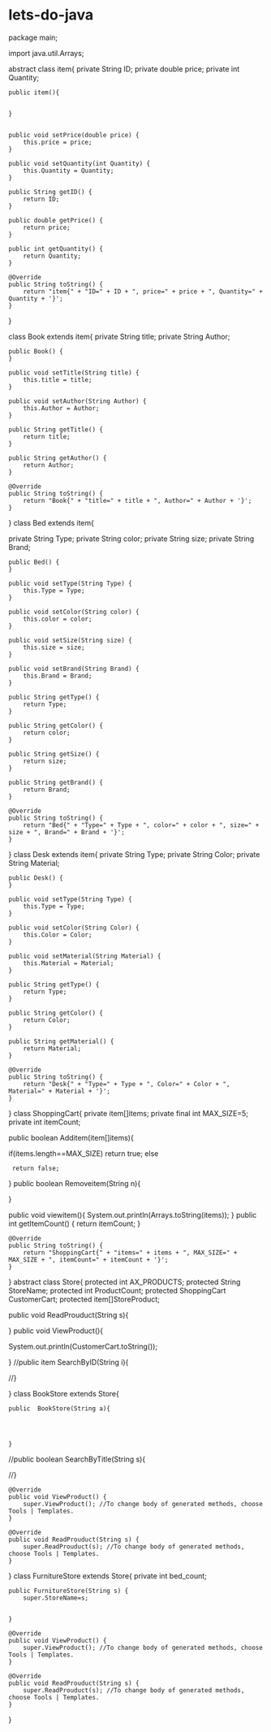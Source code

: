 # lets-do-java
package main;

import java.util.Arrays;

 abstract class item{
private String ID;
private double price;
 private int Quantity;  


    public item(){
    
    
    }
    

    public void setPrice(double price) {
        this.price = price;
    }

    public void setQuantity(int Quantity) {
        this.Quantity = Quantity;
    }

    public String getID() {
        return ID;
    }

    public double getPrice() {
        return price;
    }

    public int getQuantity() {
        return Quantity;
    }

    @Override
    public String toString() {
        return "item{" + "ID=" + ID + ", price=" + price + ", Quantity=" + Quantity + '}';
    }

 }


class Book extends item{
private String title;
private String Author;

    public Book() {
    }

    public void setTitle(String title) {
        this.title = title;
    }

    public void setAuthor(String Author) {
        this.Author = Author;
    }

    public String getTitle() {
        return title;
    }

    public String getAuthor() {
        return Author;
    }

    @Override
    public String toString() {
        return "Book{" + "title=" + title + ", Author=" + Author + '}';
    }

   

}
class Bed extends item{
 
   private String Type;
    private String color;
  private   String size;
   private String Brand;

    public Bed() {
    }

    public void setType(String Type) {
        this.Type = Type;
    }

    public void setColor(String color) {
        this.color = color;
    }

    public void setSize(String size) {
        this.size = size;
    }

    public void setBrand(String Brand) {
        this.Brand = Brand;
    }

    public String getType() {
        return Type;
    }

    public String getColor() {
        return color;
    }

    public String getSize() {
        return size;
    }

    public String getBrand() {
        return Brand;
    }

    @Override
    public String toString() {
        return "Bed{" + "Type=" + Type + ", color=" + color + ", size=" + size + ", Brand=" + Brand + '}';
    }
  
}
 class Desk extends item{
private String Type;
private String Color;
  private String Material;

    public Desk() {
    }

    public void setType(String Type) {
        this.Type = Type;
    }

    public void setColor(String Color) {
        this.Color = Color;
    }

    public void setMaterial(String Material) {
        this.Material = Material;
    }

    public String getType() {
        return Type;
    }

    public String getColor() {
        return Color;
    }

    public String getMaterial() {
        return Material;
    }

    @Override
    public String toString() {
        return "Desk{" + "Type=" + Type + ", Color=" + Color + ", Material=" + Material + '}';
    }
 
 
 
 }
class ShoppingCart{
private item[]items; 
private final int MAX_SIZE=5;
 private int itemCount;
 

 
 public boolean Additem(item[]items){
  
 if(items.length==MAX_SIZE)
     return true;
 else
     
     return false;
 }
 public boolean Removeitem(String n){
 
 
 
 
 
 }

 public void viewitem(){
 System.out.println(Arrays.toString(items));
 }
    public int getItemCount() {
        return itemCount;
    }

    @Override
    public String toString() {
        return "ShoppingCart{" + "items=" + items + ", MAX_SIZE=" + MAX_SIZE + ", itemCount=" + itemCount + '}';
    }



}
 abstract class Store{
protected int AX_PRODUCTS;
protected String StoreName;
protected int ProductCount;
protected  ShoppingCart CustomerCart;
protected item[]StoreProduct;


public void ReadProuduct(String s){

 
 
 }
public void ViewProduct(){

System.out.println(CustomerCart.toString());



}
//public item SearchByID(String i){
    
    
  
//}

}
class BookStore extends Store{

    
    public  BookStore(String a){
    
    
    
    
    }





//public boolean SearchByTitle(String s){





//}

    @Override
    public void ViewProduct() {
        super.ViewProduct(); //To change body of generated methods, choose Tools | Templates.
    }

    @Override
    public void ReadProuduct(String s) {
        super.ReadProuduct(s); //To change body of generated methods, choose Tools | Templates.
    }




}
  class FurnitureStore extends Store{
     private int bed_count;

    public FurnitureStore(String s) {
        super.StoreName=s;
        
       
    }

    @Override
    public void ViewProduct() {
        super.ViewProduct(); //To change body of generated methods, choose Tools | Templates.
    }

    @Override
    public void ReadProuduct(String s) {
        super.ReadProuduct(s); //To change body of generated methods, choose Tools | Templates.
    }

    

    
     
     
      
      
      
      
      
      
  }

























